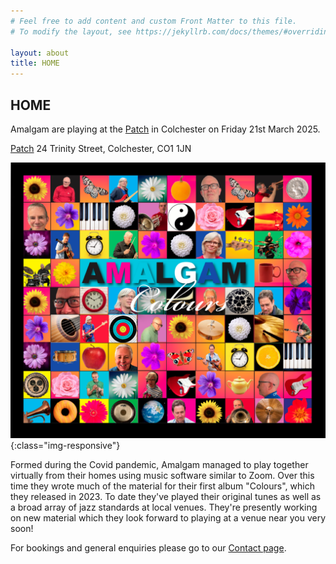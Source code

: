 ```yaml
---
# Feel free to add content and custom Front Matter to this file.
# To modify the layout, see https://jekyllrb.com/docs/themes/#overriding-theme-defaults

layout: about
title: HOME
---
```


<h2>HOME</h2>

Amalgam are playing at the [Patch](https://www.patchcolchester.co.uk/events) in Colchester on Friday 21st March 2025.

[Patch](https://www.patchcolchester.co.uk/events) 24 Trinity Street, Colchester, CO1 1JN

![albumcover](assets/images/banners/amalgam_front.png){:class="img-responsive"}


Formed during the Covid pandemic, Amalgam managed to play together virtually from their homes using music software similar to Zoom. 
Over this time they wrote much of the material for their first album "Colours", which they released in 2023. 
To date they've played their original tunes as well as a broad array of jazz standards at local venues.  They're presently working on new material which they look forward to playing at a venue near you very soon! 

For bookings and general enquiries please go to our [Contact page](contact.html). 